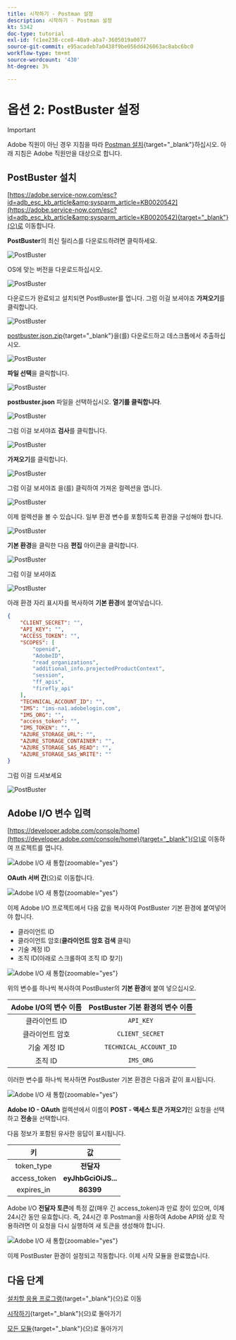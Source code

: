 ```yaml
---
title: 시작하기 - Postman 설정
description: 시작하기 - Postman 설정
kt: 5342
doc-type: tutorial
exl-id: fc1ee238-cce8-40a9-aba7-3605019a0077
source-git-commit: e95acadeb7a0438f9be056dd426063ac8abc6bc0
workflow-type: tm+mt
source-wordcount: '430'
ht-degree: 3%

---
```


# 옵션 2: PostBuster 설정

>[!IMPORTANT]
>
>Adobe 직원이 아닌 경우 지침을 따라 [Postman 설치](./ex7.md){target="_blank"}하십시오. 아래 지침은 Adobe 직원만을 대상으로 합니다.

## PostBuster 설치

[https://adobe.service-now.com/esc?id=adb_esc_kb_article&amp;sysparm_article=KB0020542](https://adobe.service-now.com/esc?id=adb_esc_kb_article&amp;sysparm_article=KB0020542){target="_blank"}(으)로 이동합니다.

**PostBuster**&#x200B;의 최신 릴리스를 다운로드하려면 클릭하세요.

![PostBuster](./images/pb1.png)

OS에 맞는 버전을 다운로드하십시오.

![PostBuster](./images/pb2.png)

다운로드가 완료되고 설치되면 PostBuster를 엽니다. 그럼 이걸 보셔야죠 **가져오기**&#x200B;를 클릭합니다.

![PostBuster](./images/pb3.png)

[postbuster.json.zip](./../../../assets/postman/postbuster.json.zip){target="_blank"}을(를) 다운로드하고 데스크톱에서 추출하십시오.

![PostBuster](./images/pbpb.png)

**파일 선택**&#x200B;을 클릭합니다.

![PostBuster](./images/pb4.png)

**postbuster.json** 파일을 선택하십시오. **열기를 클릭합니다**.

![PostBuster](./images/pb5.png)

그럼 이걸 보셔야죠 **검사**&#x200B;를 클릭합니다.

![PostBuster](./images/pb6.png)

**가져오기**&#x200B;를 클릭합니다.

![PostBuster](./images/pb7.png)

그럼 이걸 보셔야죠 을(를) 클릭하여 가져온 컬렉션을 엽니다.

![PostBuster](./images/pb8.png)

이제 컬렉션을 볼 수 있습니다. 일부 환경 변수를 포함하도록 환경을 구성해야 합니다.

![PostBuster](./images/pb9.png)

**기본 환경**&#x200B;을 클릭한 다음 **편집** 아이콘을 클릭합니다.

![PostBuster](./images/pb10.png)

그럼 이걸 보셔야죠

![PostBuster](./images/pb11.png)

아래 환경 자리 표시자를 복사하여 **기본 환경**&#x200B;에 붙여넣습니다.

```json
{
	"CLIENT_SECRET": "",
	"API_KEY": "",
	"ACCESS_TOKEN": "",
	"SCOPES": [
		"openid",
		"AdobeID",
		"read_organizations", 
		"additional_info.projectedProductContext", 
		"session",
		"ff_apis",
		"firefly_api"
	],
	"TECHNICAL_ACCOUNT_ID": "",
	"IMS": "ims-na1.adobelogin.com",
	"IMS_ORG": "",
	"access_token": "",
	"IMS_TOKEN": "",
	"AZURE_STORAGE_URL": "",
	"AZURE_STORAGE_CONTAINER": "",
	"AZURE_STORAGE_SAS_READ": "",
	"AZURE_STORAGE_SAS_WRITE": ""
}
```

그럼 이걸 드셔보세요

![PostBuster](./images/pb12.png)

## Adobe I/O 변수 입력

[https://developer.adobe.com/console/home](https://developer.adobe.com/console/home){target="_blank"}(으)로 이동하여 프로젝트를 엽니다.

![Adobe I/O 새 통합](./images/iopr.png){zoomable="yes"}

**OAuth 서버 간**(으)로 이동합니다.

![Adobe I/O 새 통합](./images/iopbvar1.png){zoomable="yes"}

이제 Adobe I/O 프로젝트에서 다음 값을 복사하여 PostBuster 기본 환경에 붙여넣어야 합니다.

- 클라이언트 ID
- 클라이언트 암호(**클라이언트 암호 검색** 클릭)
- 기술 계정 ID
- 조직 ID(아래로 스크롤하여 조직 ID 찾기)

![Adobe I/O 새 통합](./images/iopbvar2.png){zoomable="yes"}

위의 변수를 하나씩 복사하여 PostBuster의 **기본 환경**&#x200B;에 붙여 넣으십시오.

| Adobe I/O의 변수 이름 | PostBuster 기본 환경의 변수 이름 |
|:-------------:| :---------------:| 
| 클라이언트 ID | `API_KEY` |
| 클라이언트 암호 | `CLIENT_SECRET` |
| 기술 계정 ID | `TECHNICAL_ACCOUNT_ID` |
| 조직 ID | `IMS_ORG` |

이러한 변수를 하나씩 복사하면 PostBuster 기본 환경은 다음과 같이 표시됩니다.

![Adobe I/O 새 통합](./images/iopbvar3.png){zoomable="yes"}

**Adobe IO - OAuth** 컬렉션에서 이름이 **POST - 액세스 토큰 가져오기**&#x200B;인 요청을 선택하고 **전송**&#x200B;을 선택합니다.

다음 정보가 포함된 유사한 응답이 표시됩니다.

| 키 | 값 |
|:-------------:| :---------------:| 
| token_type | **전달자** |
| access_token | **eyJhbGciOiJS...** |
| expires_in | **86399** |

Adobe I/O **전달자 토큰**&#x200B;에 특정 값(매우 긴 access_token)과 만료 창이 있으며, 이제 24시간 동안 유효합니다. 즉, 24시간 후 Postman을 사용하여 Adobe API와 상호 작용하려면 이 요청을 다시 실행하여 새 토큰을 생성해야 합니다.

![Adobe I/O 새 통합](./images/iopbvar4.png){zoomable="yes"}

이제 PostBuster 환경이 설정되고 작동합니다. 이제 시작 모듈을 완료했습니다.

## 다음 단계

[설치할 응용 프로그램](./ex9.md){target="_blank"}(으)로 이동

[시작하기](./getting-started.md){target="_blank"}(으)로 돌아가기

[모든 모듈](./../../../overview.md){target="_blank"}(으)로 돌아가기
